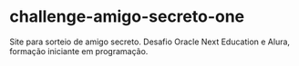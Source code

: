 # challenge-amigo-secreto-one
Site para sorteio de amigo secreto. Desafio Oracle Next Education e Alura, formação iniciante em programação.
